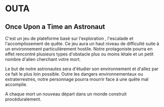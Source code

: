 # OUTA
## Once Upon a Time an Astronaut
C'est un jeu de plateforme basé sur l'exploration , l'escalade et l'accomplissement de quête. 
Ce jeu aura un haut niveau de difficulté suite à un environnement particulièrement hostile. 
Notre protagoniste pourra en effet rencontré plusieurs types d'obstacle plus ou moins létale et un petit nombre d'alien cherchant votre mort.

Le but de notre astronautes sera d'étudier son environnement et d'allez par ce fait le plus loin possible.
Outre les dangers environnementaux ou extraterrestres, notre personnage pourra mourrir face à une quête mal accomplie.

A chaque mort un nouveau départ dans un monde construit procéduralement.
